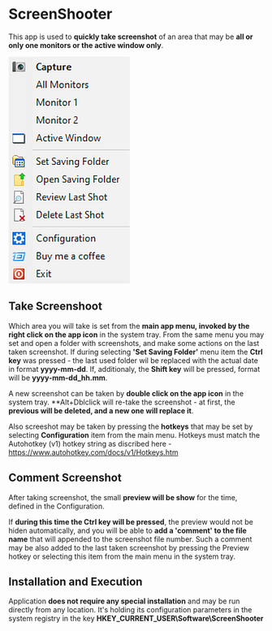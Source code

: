 # ScreenShooter

This app is used to **quickly take screenshot** of an area that may be **all or only one monitors or the active window only**.

![System Tray Menu](/SystemTrayMenu.png)

## Take Screenshoot
Which area you will take is set from the **main app menu, invoked by the right click on the app icon** in the system tray.
From the same menu you may set and open a folder with screenshots, and make some actions on the last taken screenshot. 
If during selecting **'Set Saving Folder'** menu item the **Ctrl key** was pressed - the last used folder wil be replaced with
the actual date in format **yyyy-mm-dd**. If, additionaly, the **Shift key** will be pressed, format will be **yyyy-mm-dd_hh.mm**.
 
A new screenshot can be taken by **double click on the app icon** in the system tray. 
**Alt+Dblclick will re-take the screenshot - at first, the **previous will be deleted, and a new one will replace it**.

Also screeshot may be taken by pressing the **hotkeys** that may be set by selecting **Configuration** item from the main menu.
Hotkeys must match the Autohotkey (v1) hotkey string as discribed here - https://www.autohotkey.com/docs/v1/Hotkeys.htm 

## Comment Screenshot

After taking screenshot, the small **preview will be show** for the time, defined in the Configuration.

If **during this time the Ctrl key will be pressed**, the preview would not be hiden automatically, and you will be able to
**add a 'comment' to the file name** that will appended to the screenshot file number. Such a comment may be also added to 
the last taken screenshot by pressing the Preview hotkey or selecting this item from the main menu in the system tray.

## Installation and Execution

Application **does not require any special installation** and may be run directly from any location.
It's holding its configuration parameters in the system registry in the key **HKEY_CURRENT_USER\Software\ScreenShooter**
